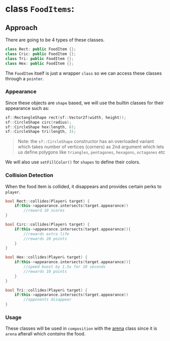 # class `FoodItems`:
## Approach
There are going to be 4 types of these classes. 
```cpp
class Rect: public FoodItem {};
class Cric: public FoodItem {};
class Tri: public FoodItem {};
class Hex: public FoodItem {};
```
The `FoodItem` itself is just a wrapper `class` so we can access these classes through a `pointer`.

### Appearance
Since these objects are `shape` based, we will use the builtin classes for their appearance such as:
```cpp
sf::RectangleShape rect(sf::Vector2f(width, height));
sf::CircleShape circ(radius);
sf::CircleShape hex(length, 6);
sf::CircleShape tri(length, 3);
```
> Note: the `sf::CircleShape` constructor has an overloaded variant which takes number of vertices (corners) as 2nd argument which lets us define polygons like `triangles`, `pentagones`, `hexagons`, `octagones` etc

We will also use `setFillColor()` for `shapes` to define their colors.

### Collision Detection
When the food item is collided, it disappears and provides certain perks to `player`.
```cpp
bool Rect::collides(Player& target) {
    if(this->appearance.intersects(target.appearance))
        //reward 10 scores
}

bool Circ::collides(Player& target) {
    if(this->appearance.intersects(target.appearance)){
        //rewards extra life
        //rewards 20 points
    }
}

bool Hex::collides(Player& target) {
    if(this->appearance.intersects(target.appearance)){
        //speed boost by 1.5x for 10 seconds
        //rewards 10 points
    }
}

bool Tri::collides(Player& target) {
    if(this->appearance.intersects(target.appearance))
        //opponents disappear
}
```

### Usage
These classes will be used in `composition` with the [arena](./arena.md) class since it is `arena` afterall which _contains_ the food. 